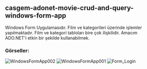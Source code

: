 ## casgem-adonet-movie-crud-and-query-windows-form-app
Windows Form Uygulamasıdır. Film ve kategorileri üzerinde işlemler yapılmaktadır. Film ve kategori tabloları bire çok ilişkilidir. Amacım ADO.NET'i etkin bir şekilde kullanabilmek.

### Görseller:
![WindowsFormApp002](https://github.com/huseyinaydin99/casgem-adonet-movie-crud-and-query-windows-form-app/assets/16438043/5ceece18-2533-4628-ac41-f9b1d532c064)
![WindowsFormApp001](https://github.com/huseyinaydin99/casgem-adonet-movie-crud-and-query-windows-form-app/assets/16438043/a9441779-ee6a-40cd-9a9f-cf94bbf91b51)
![Form_Login](https://github.com/huseyinaydin99/casgem-adonet-movie-crud-and-query-windows-form-app/assets/16438043/55cb660b-d287-476d-a3d5-595acb8048c0)

